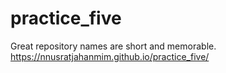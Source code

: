 # practice_five
Great repository names are short and memorable.
https://nnusratjahanmim.github.io/practice_five/
